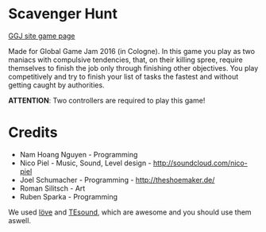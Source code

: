 # Scavenger Hunt
[GGJ site game page](http://globalgamejam.org/2016/games/scavenger-hunt)

Made for Global Game Jam 2016 (in Cologne).
In this game you play as two maniacs with compulsive tendencies, that, on their killing spree, require themselves to finish the job only through finishing other objectives. You play competitively and try to finish your list of tasks the fastest and without getting caught by authorities.

**ATTENTION**: Two controllers are required to play this game!

# Credits

* Nam Hoang Nguyen - Programming
* Nico Piel - Music, Sound, Level design - http://soundcloud.com/nico-piel
* Joel Schumacher - Programming - http://theshoemaker.de/
* Roman Silitsch - Art
* Ruben Sparka - Programming

We used [löve](https://love2d.org/) and [TEsound](https://love2d.org/wiki/TEsound), which are awesome and you should use them aswell.